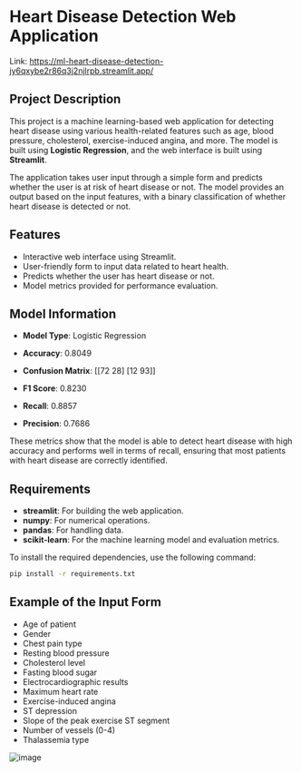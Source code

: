 # Heart Disease Detection Web Application
Link: https://ml-heart-disease-detection-jy6qxybe2r86q3j2njlrpb.streamlit.app/ 
## Project Description

This project is a machine learning-based web application for detecting heart disease using various health-related features such as age, blood pressure, cholesterol, exercise-induced angina, and more. The model is built using **Logistic Regression**, and the web interface is built using **Streamlit**.

The application takes user input through a simple form and predicts whether the user is at risk of heart disease or not. The model provides an output based on the input features, with a binary classification of whether heart disease is detected or not.

## Features

- Interactive web interface using Streamlit.
- User-friendly form to input data related to heart health.
- Predicts whether the user has heart disease or not.
- Model metrics provided for performance evaluation.

## Model Information

- **Model Type**: Logistic Regression
- **Accuracy**: 0.8049
- **Confusion Matrix**: [[72 28] [12 93]]
  

- **F1 Score**: 0.8230
- **Recall**: 0.8857
- **Precision**: 0.7686

These metrics show that the model is able to detect heart disease with high accuracy and performs well in terms of recall, ensuring that most patients with heart disease are correctly identified.

## Requirements

- **streamlit**: For building the web application.
- **numpy**: For numerical operations.
- **pandas**: For handling data.
- **scikit-learn**: For the machine learning model and evaluation metrics.

To install the required dependencies, use the following command:

```bash
pip install -r requirements.txt
```
## Example of the Input Form
- Age of patient
- Gender
- Chest pain type
- Resting blood pressure
- Cholesterol level
- Fasting blood sugar
- Electrocardiographic results
- Maximum heart rate
- Exercise-induced angina
- ST depression
- Slope of the peak exercise ST segment
- Number of vessels (0-4)
- Thalassemia type


![image](https://github.com/user-attachments/assets/936ed4b0-6340-4f37-9a84-d049b73dd3ef)

